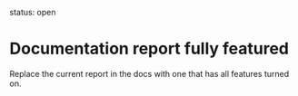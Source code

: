status: open
# Documentation report fully featured


Replace the current report in the docs with one that has all features turned on.


